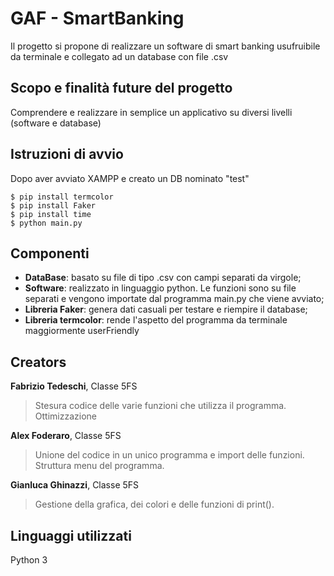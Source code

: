 # GAF - SmartBanking
Il progetto si propone di realizzare un software di smart banking usufruibile da terminale e collegato ad un database con file .csv

## Scopo e finalità future del progetto
Comprendere e realizzare in semplice un applicativo su diversi livelli (software e database)

## Istruzioni di avvio

Dopo aver avviato XAMPP e creato un DB nominato "test"

    $ pip install termcolor
    $ pip install Faker
    $ pip install time
    $ python main.py
   

## Componenti

- **DataBase**:  basato su file di tipo .csv con campi separati da virgole;
- **Software**:  realizzato in linguaggio python. Le funzioni sono su file separati e vengono importate dal programma main.py che viene avviato;
- **Libreria Faker**:  genera dati casuali per testare e riempire il database;
- **Libreria termcolor**:  rende l'aspetto del programma da terminale maggiormente userFriendly

## Creators

**Fabrizio Tedeschi**, Classe 5FS
> Stesura codice delle varie funzioni che utilizza il programma. Ottimizzazione

**Alex Foderaro**, Classe 5FS
> Unione del codice in un unico programma e import delle funzioni. Struttura menu del programma.

**Gianluca Ghinazzi**, Classe 5FS
> Gestione della grafica, dei colori e delle funzioni di print().

## Linguaggi utilizzati
Python 3